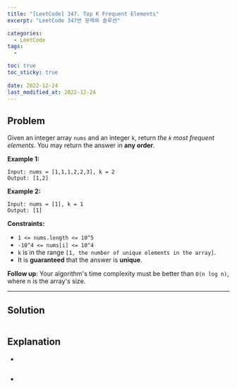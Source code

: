 ```yaml
---
title: "[LeetCode] 347. Top K Frequent Elements"
excerpt: "LeetCode 347번 문제와 솔루션"

categories:
  - LeetCode
tags:
  - 

toc: true
toc_sticky: true
 
date: 2022-12-24
last_modified_at: 2022-12-24
---
```

## **Problem**
Given an integer array `nums` and an integer `k`, return *the `k` most frequent elements*. You may return the answer in **any order**.

**Example 1:**
```
Input: nums = [1,1,1,2,2,3], k = 2
Output: [1,2]
```
**Example 2:**
```
Input: nums = [1], k = 1
Output: [1]
```
**Constraints:**
- `1 <= nums.length <= 10^5`
- `-10^4 <= nums[i] <= 10^4`
- `k` is in the range `[1, the number of unique elements in the array]`.
- It is **guaranteed** that the answer is **unique**.

**Follow up**: Your algorithm's time complexity must be better than `O(n log n)`, where n is the array's size.

---
## **Solution**
```java

```
## **Explanation**
- 
```java

```
- 
```java

```